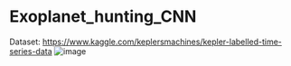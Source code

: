 # Exoplanet_hunting_CNN



Dataset: https://www.kaggle.com/keplersmachines/kepler-labelled-time-series-data
![image](https://user-images.githubusercontent.com/83130573/145691208-2debe14f-139e-4cc1-953f-d8c3fd81131e.png)
